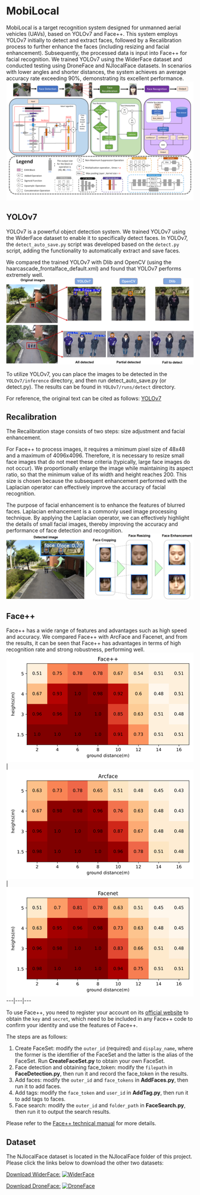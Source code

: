 # MobiLocal
MobiLocal is a target recognition system designed for unmanned aerial vehicles (UAVs), based on YOLOv7 and Face++. This system employs YOLOv7 initially to detect and extract faces, followed by a Recalibration process to further enhance the faces (including resizing and facial enhancement). Subsequently, the processed data is input into Face++ for facial recognition. We trained YOLOv7 using the WiderFace dataset and conducted testing using DroneFace and NJlocalFace datasets. In scenarios with lower angles and shorter distances, the system achieves an average accuracy rate exceeding 90%, demonstrating its excellent performance.
![framework](/img/framework.png "framework")

## YOLOv7
YOLOv7 is a powerful object detection system. We trained YOLOv7 using the WiderFace dataset to enable it to specifically detect faces. In YOLOv7, the `detect_auto_save.py` script was developed based on the `detect.py` script, adding the functionality to automatically extract and save faces.

We compared the trained YOLOv7 with Dlib and OpenCV (using the haarcascade_frontalface_default.xml) and found that YOLOv7 performs extremely well.
![Detection_results](/img/Detection_Comparison.png "Detection_results")

To utilize YOLOv7, you can place the images to be detected in the `YOLOv7/inference` directory, and then run detect_auto_save.py (or detect.py). The results can be found in `YOLOv7/runs/detect` directory.

For reference, the original text can be cited as follows: [YOLOv7](https://github.com/WongKinYiu/yolov7 "YOLOv7")
## Recalibration
The Recalibration stage consists of two steps: size adjustment and facial enhancement. 

For Face++ to process images, it requires a minimum pixel size of 48x48 and a maximum of 4096x4096. Therefore, it is necessary to resize small face images that do not meet these criteria (typically, large face images do not occur). We proportionally enlarge the image while maintaining its aspect ratio, so that the minimum value of its width and height reaches 200. This size is chosen because the subsequent enhancement performed with the Laplacian operator can effectively improve the accuracy of facial recognition.

The purpose of facial enhancement is to enhance the features of blurred faces. Laplacian enhancement is a commonly used image processing technique. By applying the Laplacian operator, we can effectively highlight the details of small facial images, thereby improving the accuracy and performance of face detection and recognition.
![Recalibration](img/FaceRecalibration.png "Recalibration")
## Face++
Face++ has a wide range of features and advantages such as high speed and accuracy. We compared Face++ with ArcFace and Facenet, and from the results, it can be seen that Face++ has advantages in terms of high recognition rate and strong robustness, performing well.
![Face++_heatmap](/img/Face++_heatmap.png "Face++_heatmap") | ![ArcFace_heatmap](/img/ArcFace_heatmap.png "ArcFace_heatmap") | ![Facenet_heatmap](/img/Facenet_heatmap.png "Facenet_heatmap")
---|---|---


To use Face++, you need to register your account on its [official website](https://www.faceplusplus.com.cn/) to obtain the `key` and `secret`, which need to be included in any Face++ code to confirm your identity and use the features of Face++.

The steps are as follows:
1. Create FaceSet: modify the `outer_id` (required) and `display_name`, where the former is the identifier of the FaceSet and the latter is the alias of the FaceSet. Run **CreateFaceSet.py** to obtain your own FaceSet.
2. Face detection and obtaining face_token: modify the `filepath` in **FaceDetection.py**, then run it and record the face_token in the results.
3. Add faces: modify the `outer_id` and `face_tokens` in **AddFaces.py**, then run it to add faces.
4. Add tags: modify the `face_token` and `user_id` in **AddTag.py**, then run it to add tags to faces.
5. Face search: modify the `outer_id` and `folder_path` in **FaceSearch.py**, then run it to output the search results.

Please refer to the [Face++ technical manual](https://console.faceplusplus.com.cn/documents/268763412) for more details.
## Dataset
The NJlocalFace dataset is located in the NJlocalFace folder of this project. Please click the links below to download the other two datasets:

[Download WiderFace:](http://shuoyang1213.me/WIDERFACE/) [![WiderFace](https://img.shields.io/badge/Download-WiderFace-blue)](http://shuoyang1213.me/WIDERFACE/)

[Download DroneFace:](https://hjhsu.github.io/DroneFace/) [![DroneFace](https://img.shields.io/badge/Download-DroneFace-brone)](https://hjhsu.github.io/DroneFace/)
